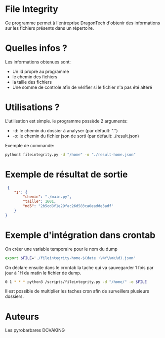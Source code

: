 # File Integrity

Ce programme permet à l'entreprise DragonTech d'obtenir des informations sur les fichiers présents dans un répertoire.


# Quelles infos ?

Les informations obtenues sont:
* Un id propre au programme
* le chemin des fichiers
* la taille des fichiers
* Une somme de controle afin de vérifier si le fichier n'a pas été altéré

# Utilisations ?

L'utilisation est simple. le programme possède 2 arguments:
* -d: le chemin du dossier à analyser (par défault: ".")
* -o: le chemin du fichier json de sorti (par défault: ./result.json)

Exemple de commande:
```bash
python3 fileintegrity.py -d "/home" -o "./result-home.json"
```
# Exemple de résultat de sortie
```json
 {
    "1": {
        "chemin": "./main.py",
        "taille": 1601,
        "md5": "2b5cd8f1e29fac26d583ca0eadde3adf"
    }
}
```
# Exemple d'intégration dans crontab

On créer une variable temporaire pour le nom du dump

```bash
export $FILE='./fileintegrity-home-$(date +\%Y\%m\%d).json'
```

On déclare ensuite dans le crontab la tache qui va sauvegarder 1 fois par jour à 1H du matin le fichier de dump.
```bash
0 1 * * * python3 /scripts/fileintegrity.py -d "/home/" -o $FILE
```

Il est possible de multiplier les taches cron afin de surveillers plusieurs dossiers.

# Auteurs
Les pyrobarbares DOVAKING